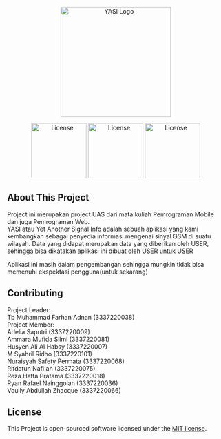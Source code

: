 <p align="center"><img src="https://github.com/ToebagusFarhan/YASI-WEB/assets/128769878/b012e904-63c5-4412-9a69-36137e584d28" width="256" alt="YASI Logo"></p>

<p align="center">
<a href="https://opensource.org/licenses/MIT"><img src="https://github.com/ToebagusFarhan/YASI-WEB/assets/128769878/7df521f2-c9be-41d2-8071-922445a43adc" width="128" alt="License"></a>
<a href="http://yasi-web.my.id"><img src="https://github.com/ToebagusFarhan/YASI-WEB/assets/128769878/4d081620-0a1e-492f-b68a-10f653146dfc" width="128"alt="License"></a>
<a href="http://yasi-web.my.id"><img src="https://github.com/ToebagusFarhan/YASI-WEB/assets/128769878/8f724c7f-1ff1-4e70-ad3e-947d94875e8a" width="128"alt="License"></a>
</p>









## About This Project

Project ini merupakan project UAS dari mata kuliah Pemrograman Mobile dan juga Pemrograman Web.</br>
YASI atau Yet Another Signal Info adalah sebuah aplikasi yang kami kembangkan sebagai penyedia informasi mengenai sinyal GSM di suatu wilayah. Data yang didapat merupakan data yang diberikan oleh USER, sehingga bisa dikatakan aplikasi ini dibuat oleh USER untuk USER</br>

Aplikasi ini masih dalam pengembangan sehingga mungkin tidak bisa memenuhi ekspektasi pengguna(untuk sekarang)

## Contributing

Project Leader:</br>
Tb Muhammad Farhan Adnan (3337220038)</br>
Project Member:</br>
Adelia Saputri (3337220009)</br>
Ammara Mufida Silmi (3337220081)</br>
Husyen Ali Al Habsy (3337220007)</br>
M Syahril Ridho (3337220101)</br>
Nuraisyah Safety Permata (3337220068)</br>
Rifdatun Nafi'ah (3337220075)</br>
Reza Hatta Pratama (3337220018)</br>
Ryan Rafael Nainggolan (3337220036)</br>
Voully Abdullah Zhacque (3337220066)</br>

## License

This Project is open-sourced software licensed under the [MIT license](https://opensource.org/licenses/MIT).
